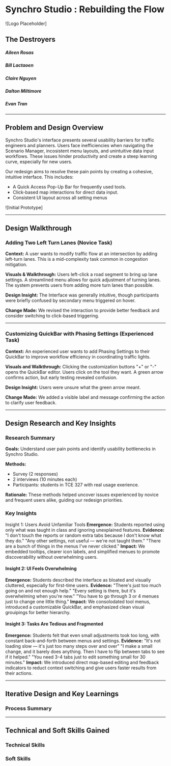 # Synchro Studio : Rebuilding the Flow

![Logo Placeholder]

## The Destroyers
##### Aileen Rosas
##### Bill Lactaoen
##### Claire Nguyen
##### Dalton Miltimore
##### Evan Tran

---

## Problem and Design Overview

Synchro Studio's interface presents several usability barriers for traffic engineers and planners. Users face
inefficiencies when navigating the Scenario Manager, incosistent menu layouts, and unintuitive data input
workflows. These issues hinder productivity and create a steep learning curve, especially for new users.

Our redesign aims to resolve these pain points by creating a cohesive, intuitive interface. This includes:
- A Quick Access Pop-Up Bar for frequently used tools.
- Click-based map interactions for direct data input.
- Consistent UI layout across all setting menus

![Initial Prototype]

---

## Design Walkthrough

### Adding Two Left Turn Lanes (Novice Task)

**Context:** A user wants to modify traffic flow at an intersection by adding left-turn lanes. This is a mid-complexity
 task common in congestion mitigation.

**Visuals & Walkthrough:**
Users left-click a road segment to bring up lane settings. A streamlined menu allows for quick adjustment of turning
lanes. The system prevents users from adding more turn lanes than possible.

**Design Insight:** The Interface was generally intuitive, though participants were briefly confused by secondary menu 
triggered on hover.

**Change Made:** We revised the interaction to provide better feedback and consider switching to click-based triggering.

---

### Customizing QuickBar with Phasing Settings (Experienced Task)

**Context:** An experienced user wants to add Phasing Settings to their QuickBar to improve workflow efficiency in coordinating
traffic lights.

**Visuals and Walkthrough:** 
Clicking the customization buttons "+" or "-" opens the QuickBar editor. Users click on the tool they want. A green arrow confirms 
action, but early testing revealed confusion.

**Design Insight:** Users were unsure what the green arrow meant.

**Change Made:** We added a visible label and message confirming the action to clarify user feedback.

---

## Design Research and Key Insights

### Research Summary

**Goals:**
Understand user pain points and identify usability bottlenecks in Synchro Studio.

**Methods:**
- Survey (2 responses)
- 2 interviews (10 minutes each)
- Participants: students in TCE 327 with real usage exerience.

**Rationale:**
These methods helped uncover issues experienced by novice and frequent users alike, guiding our redesign priorities.

### Key Insights

Insight 1: Users Avoid Unfamiliar Tools
**Emergence:** Students reported using only what was taught in class and ignoring unexplained features.
**Evidence:** "I don't touch the reports or random extra tabs because I don't know what they do."
"Any other settings, not useful — we're not taught them."
"There are a bunch of things in the menus I've never clicked."
**Impact:** We embedded tooltips, clearer icon labels, and simplified menues to promote discoverability without
overwhelming users.

#### Insight 2: UI Feels Overwhelming
**Emergence:** Students described the interface as bloated and visually cluttered, especially for first-time users.
**Evidence:** "There's just too much going on and not enough help."
"Every setting is there, but it's overwhelming when you're new."
"You have to go through 3 or 4 menues just to change one little thing."
**Impact:** We consolodated tool menus, introduced a customizable QuickBar, and emphasized clean visual grouipings for
better hierarchy.

#### Insight 3: Tasks Are Tedious and Fragmented
**Emergence:** Students felt that even small adjustments took too long, with constant back-and-forth between menus
and settings.
**Evidence:** "It's not loading slow — it's just too many steps over and over"
"I make a small change, and it barely does anything. Then I have to flip between tabs to see if it helped."
"You need 3-4 tabs just to edit something small for 30 minutes."
**Impact:** We introduced direct map-based editing and feedback indicators to reduct context switching and give
users faster results from their actions.

---

## Iterative Design and Key Learnings

### Process Summary


---

## Technical and Soft Skills Gained

### Technical Skills


### Soft Skills
